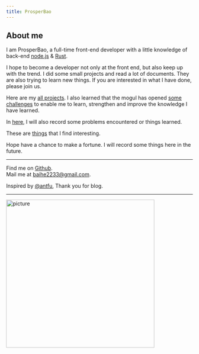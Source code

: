 ```yaml
---
title: ProsperBao
---
```


## About me

I am ProsperBao, a full-time front-end developer with a little knowledge of back-end [node.js](https://nodejs.org/zh-cn) & [Rust](https://www.rust-lang.org).

I hope to become a developer not only at the front end, but also keep up with the trend. I did some small projects and read a lot of documents. They are also trying to learn new things. If you are interested in what I have done, please join us.

Here are my [all projects](/projects). I also learned that the mogul has opened [some challenges](/challenges) to enable me to learn, strengthen and improve the knowledge I have learned.

In [here](/blogs), I will also record some problems encountered or things learned.

These are [things](/bookmark) that I find interesting.

Hope have a chance to make a fortune. I will record some things here in the future.

***

Find me on [Github](https://github.com/ProsperBao).<br/>
Mail me at [baihe2233@gmail.com](mailto:baihe2233@gmail.com).<br />

Inspired by [@antfu](https://antfu.me/), Thank you for blog.

***

<a href="https://almanac.baii.icu">
  <img src="https://almanac.baii.icu/api/almanac/picture" alt="picture"  style="width: 400px;margin: 0 auto;">
</a>
